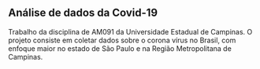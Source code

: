 ## Análise de dados da Covid-19 

Trabalho da disciplina de AM091 da Universidade Estadual de Campinas. 
O projeto consiste em coletar dados sobre o corona vírus no Brasil, com enfoque maior no estado de São Paulo e na Região Metropolitana de Campinas. 

